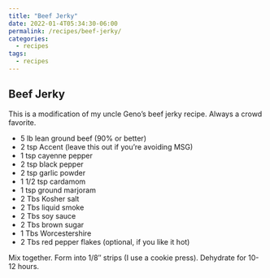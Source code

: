 ```yaml
---
title: "Beef Jerky"
date: 2022-01-4T05:34:30-06:00
permalink: /recipes/beef-jerky/
categories:
  - recipes
tags:
  - recipes
---
```


## Beef Jerky

This is a modification of my uncle Geno’s beef jerky recipe. Always a crowd favorite.

* 5 lb lean ground beef (90% or better)
* 2 tsp Accent (leave this out if you’re avoiding MSG)
* 1 tsp cayenne pepper
* 2 tsp black pepper
* 2 tsp garlic powder
* 1 1/2 tsp cardamom
* 1 tsp ground marjoram
* 2 Tbs Kosher salt
* 2 Tbs liquid smoke
* 2 Tbs soy sauce
* 2 Tbs brown sugar
* 1 Tbs Worcestershire
* 2 Tbs red pepper flakes (optional, if you like it hot)

Mix together. Form into 1/8″ strips (I use a cookie press). Dehydrate for 10-12 hours.
